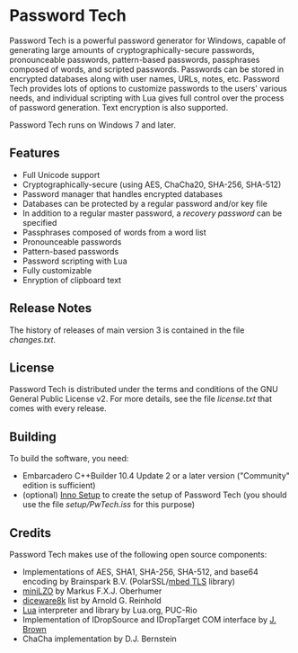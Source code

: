 # Password Tech
Password Tech is a powerful password generator for Windows, capable of generating large amounts of cryptographically-secure passwords, pronounceable passwords, pattern-based passwords, passphrases composed of words, and scripted passwords. Passwords can be stored in encrypted databases along with user names, URLs, notes, etc. Password Tech provides lots of options to customize passwords to the users' various needs, and individual scripting with Lua gives full control over the process of password generation. Text encryption is also supported.

Password Tech runs on Windows 7 and later.

## Features

- Full Unicode support
- Cryptographically-secure (using AES, ChaCha20, SHA-256, SHA-512)
- Password manager that handles encrypted databases
- Databases can be protected by a regular password and/or key file
- In addition to a regular master password, a *recovery password* can be specified
- Passphrases composed of words from a word list
- Pronounceable passwords
- Pattern-based passwords
- Password scripting with Lua
- Fully customizable
- Enryption of clipboard text

## Release Notes

The history of releases of main version 3 is contained in the file *changes.txt*.

## License

Password Tech is distributed under the terms and conditions of the GNU General Public License v2. For more details, see the file *license.txt* that comes with every release.

## Building

To build the software, you need:

- Embarcadero C++Builder 10.4 Update 2 or a later version ("Community" edition is sufficient)
- (optional) [Inno Setup](https://jrsoftware.org/isinfo.php) to create the setup of Password Tech (you should use the file *setup/PwTech.iss* for this purpose)

## Credits

Password Tech makes use of the following open source components:
  
- Implementations of AES, SHA1, SHA-256, SHA-512, and base64 encoding by Brainspark B.V. (PolarSSL/[mbed TLS](https://tls.mbed.org/) library)
- [miniLZO](https://www.lzop.org/) by Markus F.X.J. Oberhumer
- [diceware8k](http://www.diceware.com) list by Arnold G. Reinhold
- [Lua](https://www.lua.org/) interpreter and library by Lua.org, PUC-Rio
- Implementation of IDropSource and IDropTarget COM interface by [J. Brown](www.catch22.net)
- ChaCha implementation by D.J. Bernstein

